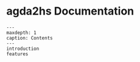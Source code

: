 # agda2hs Documentation

```{toctree}
---
maxdepth: 1
caption: Contents
---
introduction
features
```
